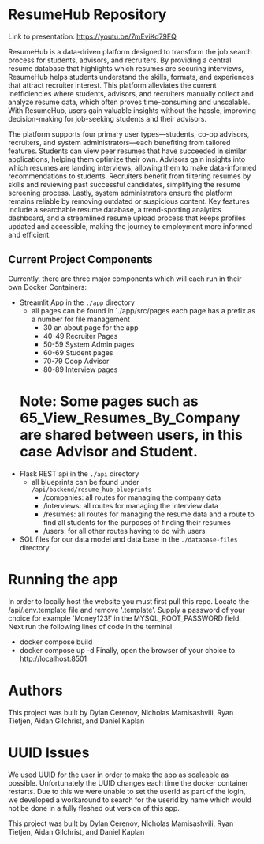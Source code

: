 # ResumeHub Repository

Link to presentation: https://youtu.be/7mEviKd79FQ

ResumeHub is a data-driven platform designed to transform the job search process for students, advisors, and recruiters. By providing a central resume database that highlights which resumes are securing interviews, ResumeHub helps students understand the skills, formats, and experiences that attract recruiter interest. This platform alleviates the current inefficiencies where students, advisors, and recruiters manually collect and analyze resume data, which often proves time-consuming and unscalable. With ResumeHub, users gain valuable insights without the hassle, improving decision-making for job-seeking students and their advisors.

The platform supports four primary user types—students, co-op advisors, recruiters, and system administrators—each benefiting from tailored features. Students can view peer resumes that have succeeded in similar applications, helping them optimize their own. Advisors gain insights into which resumes are landing interviews, allowing them to make data-informed recommendations to students. Recruiters benefit from filtering resumes by skills and reviewing past successful candidates, simplifying the resume screening process. Lastly, system administrators ensure the platform remains reliable by removing outdated or suspicious content. Key features include a searchable resume database, a trend-spotting analytics dashboard, and a streamlined resume upload process that keeps profiles updated and accessible, making the journey to employment more informed and efficient.

## Current Project Components

Currently, there are three major components which will each run in their own Docker Containers:

- Streamlit App in the `./app` directory
    - all pages can be found in `./app/src/pages each page has a prefix as a number for file management
        - 30 an about page for the app
        - 40-49 Recruiter Pages
        - 50-59 System Admin pages
        - 60-69 Student pages
        - 70-79 Coop Advisor
        - 80-89 Interview pages
    # Note: Some pages such as 65_View_Resumes_By_Company are shared between users, in this case Advisor and Student.  
- Flask REST api in the `./api` directory
    - all blueprints can be found under `/api/backend/resume_hub_blueprints`
        - /companies: all routes for managing the company data
        - /interviews: all routes for managing the interview data
        - /resumes: all routes for managing the resume data and a route to find all students for the purposes of finding their resumes
        - /users: for all other routes having to do with users
- SQL files for our data model and data base in the `./database-files` directory


# Running the app
In order to locally host the website you must first pull this repo. Locate the /api/.env.template file and remove '.template'. Supply a password of your choice for example 'Money123!' in the MYSQL_ROOT_PASSWORD field. 
Next run the following lines of code in the terminal
 - docker compose build 
 - docker compose up -d
Finally, open the browser of your choice to http://localhost:8501

# Authors
This project was built by Dylan Cerenov, Nicholas Mamisashvili, Ryan Tietjen, Aidan Gilchrist, and Daniel Kaplan

# UUID Issues
We used UUID for the user in order to make the app as scaleable as possible. Unfortunately the UUID changes each time the docker container restarts. Due to this we were unable to set the userId as part of the login, we developed a workaround to search for the userid by name which would not be done in a fully fleshed out version of this app.
 

This project was built by Dylan Cerenov, Nicholas Mamisashvili, Ryan Tietjen, Aidan Gilchrist, and Daniel Kaplan

 
 
